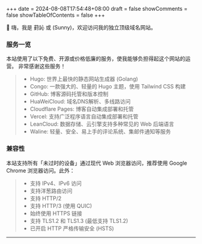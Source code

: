 +++
date = 2024-08-08T17:54:48+08:00
draft = false
showComments = false
showTableOfContents = false
+++



👋 嗨，我是 葑訫 或 (Sunny)，欢迎访问我的独立顶级域名网站。

### 服务一览
本站使用了以下免费、开源或价格低廉的服务，使我能够负担得起这个网站的运营。  非常感谢这些服务！
>- Hugo: 世界上最快的静态网站生成器 (Golang)
>- Congo: 一款强大的、轻量的 Hugo 主题，使用 Tailwind CSS 构建
>- GitHub: 博客源码托管和版本控制
>- HuaWeiCloud: 域名DNS解析、多线路访问
>- Cloudflare Pages: 博客自动集成部署和托管
>- Vercel: 支持广泛程序语言自动集成部署和托管
>- LeanCloud: 数据存储、云引擎支持多种常见的 Web 后端语言
>- Waline: 轻量、安全、易上手的评论系统、集邮件通知等服务

### 兼容性  
本站支持所有「未过时的设备」通过现代 Web 浏览器访问，推荐使用 Google Chrome 浏览器访问。此外：  

>- 支持 IPv4、IPv6 访问  
>- 支持洋葱路由访问  
>- 支持 HTTP/2  
>- 支持 HTTP/3 (使用 QUIC)  
>- 始终使用 HTTPS 链接  
>- 支持 TLS1.2 和 TLS1.3 (最低支持 TLS1.2)  
>- 已开启 HTTP 严格传输安全 (HSTS)  
---

